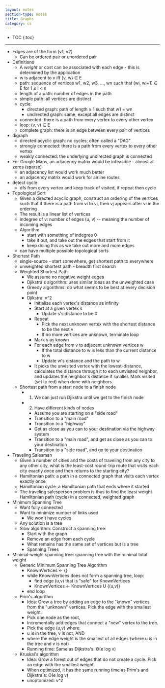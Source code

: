 ```yaml
---
layout: notes
section-type: notes
title: Graphs
category: cs
---
```


* TOC
{:toc}

---

- Edges are of the form (v1, v2)
    - Can be ordered pair or unordered pair
- Definitions
    - A *weight* or cost can be associated with each edge - this is determined by the application
    - w is adjacent to v iff (v, w) $\in$ E
    - path: sequence of vertices w1, w2, w3, ..., wn such that (wi, wi+1) ∈ E for 1 ≤ i < n
    - length of a path: number of edges in the path
    - simple path: all vertices are distinct
    - cycle:
        - directed graph: path of length $\geq$ 1 such that w1 = wn
        - undirected graph: same, except all edges are distinct
    - connected: there is a path from every vertex to every other vertex
    - loop: (v, v) $\in$ E
    - complete graph: there is an edge between every pair of vertices
- digraph
    - directed acyclic graph: no cycles; often called a "DAG"
    - strongly connected: there is a path from every vertex to every other vertex
    - weakly connected: the underlying undirected graph is connected
- For Google Maps, an adjacency matrix would be infeasible - almost all zeros (sparse)
    - an adjacency list would work much better
    - an adjacency matrix would work for airline routes
- detect cycle
  - dfs from every vertex and keep track of visited, if repeat then cycle
- Topological Sort
    - Given a directed acyclic graph, construct an ordering of the vertices such that if there is a path from vi to vj, then vj appears after vi in the ordering
    - The result is a linear list of vertices
    - indegree of v: number of edges (u, v) -- meaning the number of incoming edges
    - Algorithm
        - start with something of indegree 0
        - take it out, and take out the edges that start from it
        - keep doing this as we take out more and more edges
    - can have multiple possible topological sorts
- Shortest Path
    - single-source - start somewhere, get shortest path to everywhere
    - unweighted shortest path - breadth first search
    - Weighted Shortest Path
        - We assume no negative weight edges
        - Djikstra's algorithm: uses similar ideas as the unweighted case
        - Greedy algorithms: do what seems to be best at every decision point
        - Djikstra: v^2
            - Initialize each vertex's distance as infinity
            - Start at a given vertex s
                - Update s's distance to be 0
            - Repeat
                - Pick the next unknown vertex with the shortest distance to be the next v
                - If no more vertices are unknown, terminate loop
            - Mark v as known
            - For each edge from v to adjacent unknown vertices w
                - If the total distance to w is less than the current distance to w
                - Update w's distance and the path to w
            - It picks the unvisited vertex with the lowest-distance, calculates the distance through it to each unvisited neighbor, and updates the neighbor's distance if smaller. Mark visited (set to red) when done with neighbors.
    - Shortest path from a start node to a finish node
        - 1. We can just run Djikstra until we get to the finish node
        - 2. Have different kinds of nodes
            - Assume you are starting on a "side road"
            - Transition to a "main road"
            - Transition to a "highway"
            - Get as close as you can to your destination via the highway system
            - Transition to a "main road", and get as close as you can to your destination
            - Transition to a "side road", and go to your destination
- Traveling Salesman
    - Given a number of cities and the costs of traveling from any city to any other city, what is the least-cost round-trip route that visits each city exactly once and then returns to the starting city?
    - Hamiltonian path: a path in a connected graph that visits each vertex exactly once
    - Hamiltonian cycle: a Hamiltonian path that ends where it started
    - The traveling salesperson problem is thus to find the least weight Hamiltonian path (cycle) in a connected, weighted graph
- Minimum Spanning Tree
    - Want fully connected
    - Want to minimize number of links used
        - We won't have cycles
    - Any solution is a tree
    - Slow algorithm: Construct a spanning tree:
        - Start with the graph
        - Remove an edge from each cycle
        - What remains has the same set of vertices but is a tree
        - Spanning Trees
- Minimal-weight spanning tree: spanning tree with the minimal total weight
    - Generic Minimum Spanning Tree Algorithm
        - KnownVertices <- {}
        - while KnownVertices does not form a spanning tree, loop:
            - find edge (u,v) that is "safe" for KnownVertices
            - KnownVertices <- KnownVertices U {(u,v)}
        - end loop
    - Prim's algorithm
        - Idea: Grow a tree by adding an edge to the "known" vertices from the "unknown" vertices. Pick the edge with the smallest weight.
        - Pick one node as the root,
        - Incrementally add edges that connect a "new" vertex to the tree.
        - Pick the edge (u,v) where:
        - u is in the tree, v is not, AND
        - where the edge weight is the smallest of all edges (where u is in the tree and v is not)
        - Running time: Same as Dijkstra's: Θ(e log v)
    - Kruskal's algorithm
        - Idea: Grow a forest out of edges that do not create a cycle. Pick an edge with the smallest weight.
        - When optimized, it has the same running time as Prim's and Dijkstra's: Θ(e log v)
        - unoptomized: v^2